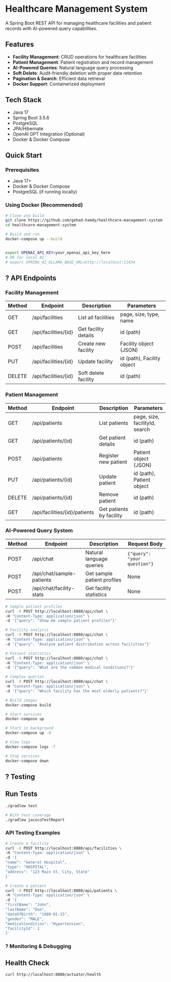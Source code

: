 # Healthcare Management System

A Spring Boot REST API for managing healthcare facilities and patient records with AI-powered query capabilities.

## Features

- **Facility Management**: CRUD operations for healthcare facilities
- **Patient Management**: Patient registration and record management
- **AI-Powered Queries**: Natural language query processing
- **Soft Delete**: Audit-friendly deletion with proper data retention
- **Pagination & Search**: Efficient data retrieval
- **Docker Support**: Containerized deployment

## Tech Stack

- Java 17
- Spring Boot 3.5.6
- PostgreSQL
- JPA/Hibernate
- OpenAI GPT Integration (Optional)
- Docker & Docker Compose

## Quick Start

### Prerequisites
- Java 17+
- Docker & Docker Compose
- PostgreSQL (if running locally)

### Using Docker (Recommended)
```bash
# Clone and build
git clone https://github.com/gehad-hamdy/healthcare-management-system
cd healthcare-management-system

# Build and run
docker-compose up --build


export OPENAI_API_KEY=your_openai_api_key_here
# OR for local AI:
# export SPRING_AI_OLLAMA_BASE_URL=http://localhost:11434
````
## ? API Endpoints

### Facility Management

| Method | Endpoint | Description | Parameters |
|-------|----------|-------------|------------|
| GET   | /api/facilities | List all facilities | page, size, type, name |
| GET   | /api/facilities/{id} | Get facility details | id (path) |
| POST  | /api/facilities | Create new facility | Facility object (JSON) |
| PUT   | /api/facilities/{id} | Update facility | id (path), Facility object |
| DELETE| /api/facilities/{id} | Soft delete facility | id (path) |

### Patient Management

| Method | Endpoint | Description | Parameters |
|-------|----------|-------------|------------|
| GET   | /api/patients | List patients | page, size, facilityId, search |
| GET   | /api/patients/{id} | Get patient details | id (path) |
| POST  | /api/patients | Register new patient | Patient object (JSON) |
| PUT   | /api/patients/{id} | Update patient | id (path), Patient object |
| DELETE| /api/patients/{id} | Remove patient | id (path) |
| GET   | /api/facilities/{id}/patients | Get patients by facility | id (path) |)

### AI-Powered Query System

| Method | Endpoint | Description | Request Body |
|--------|----------|-------------|--------------|
| POST   | /api/chat | Natural language queries | `{"query": "your question"}` |
| POST   | /api/chat/sample-patients | Get sample patient profiles | None |
| POST   | /api/chat/facility-stats | Get facility statistics | None |


```bash
# Sample patient profiles
curl -X POST http://localhost:8080/api/chat \
-H "Content-Type: application/json" \
-d '{"query": "Show me sample patient profiles"}'

# Facility analysis
curl -X POST http://localhost:8080/api/chat \
-H "Content-Type: application/json" \
-d '{"query": "Analyze patient distribution across facilities"}'

# Patient statistics
curl -X POST http://localhost:8080/api/chat \
-H "Content-Type: application/json" \
-d '{"query": "What are the common medical conditions?"}'

# Complex queries
curl -X POST http://localhost:8080/api/chat \
-H "Content-Type: application/json" \
-d '{"query": "Which facility has the most elderly patients?"}'
```
```bash
# Build images
docker-compose build

# Start services
docker-compose up

# Start in background
docker-compose up -d

# View logs
docker-compose logs -f

# Stop services
docker-compose down
```

## ? Testing
## Run Tests
```bash
./gradlew test

# With test coverage
./gradlew jacocoTestReport
````
### API Testing Examples
```bash
# Create a facility
curl -X POST http://localhost:8080/api/facilities \
-H "Content-Type: application/json" \
-d '{
"name": "General Hospital",
"type": "HOSPITAL",
"address": "123 Main St, City, State"
}'

# Create a patient
curl -X POST http://localhost:8080/api/patients \
-H "Content-Type: application/json" \
-d '{
"firstName": "John",
"lastName": "Doe",
"dateOfBirth": "1980-01-15",
"gender": "MALE",
"medicalCondition": "Hypertension",
"facilityId": 1
}'
````
### ? Monitoring & Debugging
## Health Check
```bash
curl http://localhost:8080/actuator/health
````